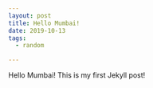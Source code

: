 ```yaml
---
layout: post
title: Hello Mumbai!
date: 2019-10-13
tags:
  - random

---
```


Hello Mumbai!
This is my first Jekyll post!
